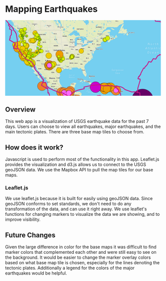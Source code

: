 # Mapping Earthquakes

![Screenshot of webapp](earthquake_challenge/mapping_earthquakes.png)

## Overview

This web app is a visualization of USGS earthquake data for the past 7 days. Users can choose to view all earthquakes, major earthquakes, and the main tectonic plates. There are three base map tiles to choose from.

## How does it work?

Javascript is used to perform most of the functionality in this app. Leaflet.js provides the visualization and d3.js allows us to connect to the USGS geoJSON data. We use the Mapbox API to pull the map tiles for our base maps. 

### Leaflet.js

We use leaflet.js because it is built for easily using geoJSON data. Since geoJSON conforms to set standards, we don't need to do any transformation of the data, and can use it right away. We use leaflet's functions for changing markers to visualize the data we are showing, and to improve visibility. 

## Future Changes

Given the large difference in color for the base maps it was difficult to find marker colors that complemented each other and were still easy to see on the background. It would be easier to change the marker overlay colors based on what base map tile is chosen, especially for the lines denoting the tectonic plates. Additionally a legend for the colors of the major earthquakes would be helpful.
